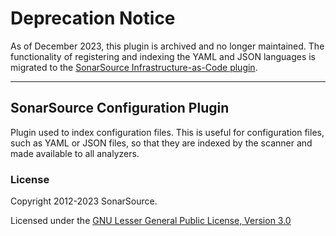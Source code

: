 # Deprecation Notice

As of December 2023, this plugin is archived and no longer maintained. 
The functionality of registering and indexing the YAML and JSON languages is migrated to the [SonarSource Infrastructure-as-Code plugin](https://github.com/SonarSource/sonar-iac).

---
## SonarSource Configuration Plugin
Plugin used to index configuration files. This is useful for configuration files, such as YAML
or JSON files, so that they are indexed by the scanner and made available to all analyzers.

### License

Copyright 2012-2023 SonarSource.

Licensed under the [GNU Lesser General Public License, Version 3.0](https://www.gnu.org/licenses/lgpl.txt)
